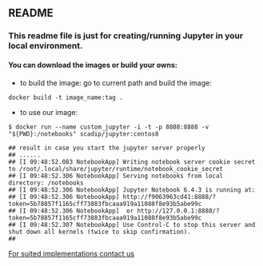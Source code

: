 ## README ##

### This readme file is just for creating/running Jupyter in your local environment. ###


#### You can download the images or build your owns: ####

- to build the image: go to current path and build the image:
```shell
docker build -t image_name:tag . 
```
- to use our image:
```shell
$ docker run --name custom_jupyter -i -t -p 8888:8888 -v "${PWD}:/notebooks" scadip/jupyter:centos8

## result in case you start the jupyter server properly 
## ......
## [I 09:48:52.083 NotebookApp] Writing notebook server cookie secret to /root/.local/share/jupyter/runtime/notebook_cookie_secret
## [I 09:48:52.306 NotebookApp] Serving notebooks from local directory: /notebooks
## [I 09:48:52.306 NotebookApp] Jupyter Notebook 6.4.3 is running at:
## [I 09:48:52.306 NotebookApp] http://f9063963cd41:8888/?token=5b78857f1165cff73883fbcaaa919a11088f8e93b5abe99c
## [I 09:48:52.306 NotebookApp]  or http://127.0.0.1:8888/?token=5b78857f1165cff73883fbcaaa919a11088f8e93b5abe99c
## [I 09:48:52.307 NotebookApp] Use Control-C to stop this server and shut down all kernels (twice to skip confirmation).
## 
```


[For suited implementations contact us](https://www.scadip.com/contact-us/)
